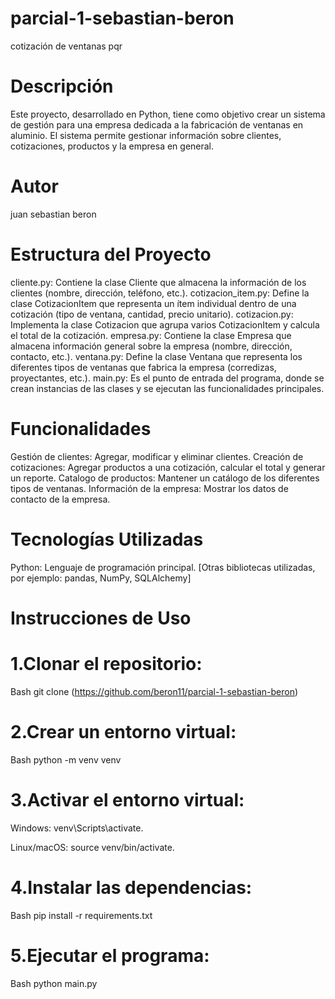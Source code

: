 # parcial-1-sebastian-beron
cotización de ventanas pqr
# Descripción
Este proyecto, desarrollado en Python, tiene como objetivo crear un sistema de gestión para una empresa dedicada a la fabricación de ventanas en aluminio. El sistema permite gestionar información sobre clientes, cotizaciones, productos y la empresa en general.
# Autor
juan sebastian beron
# Estructura del Proyecto
cliente.py: Contiene la clase Cliente que almacena la información de los clientes (nombre, dirección, teléfono, etc.).
cotizacion_item.py: Define la clase CotizacionItem que representa un ítem individual dentro de una cotización (tipo de ventana, cantidad, precio unitario).
cotizacion.py: Implementa la clase Cotizacion que agrupa varios CotizacionItem y calcula el total de la cotización.
empresa.py: Contiene la clase Empresa que almacena información general sobre la empresa (nombre, dirección, contacto, etc.).
ventana.py: Define la clase Ventana que representa los diferentes tipos de ventanas que fabrica la empresa (corredizas, proyectantes, etc.).
main.py: Es el punto de entrada del programa, donde se crean instancias de las clases y se ejecutan las funcionalidades principales.
# Funcionalidades
Gestión de clientes: Agregar, modificar y eliminar clientes.
Creación de cotizaciones: Agregar productos a una cotización, calcular el total y generar un reporte.
Catalogo de productos: Mantener un catálogo de los diferentes tipos de ventanas.
Información de la empresa: Mostrar los datos de contacto de la empresa.
# Tecnologías Utilizadas
Python: Lenguaje de programación principal.
[Otras bibliotecas utilizadas, por ejemplo: pandas, NumPy, SQLAlchemy]
# Instrucciones de Uso
# 1.Clonar el repositorio:
Bash
git clone (https://github.com/beron11/parcial-1-sebastian-beron)
# 2.Crear un entorno virtual:
Bash
python -m venv venv
# 3.Activar el entorno virtual:
Windows: venv\Scripts\activate.

Linux/macOS: source venv/bin/activate.
# 4.Instalar las dependencias:
Bash
pip install -r requirements.txt
# 5.Ejecutar el programa:
Bash
python main.py
